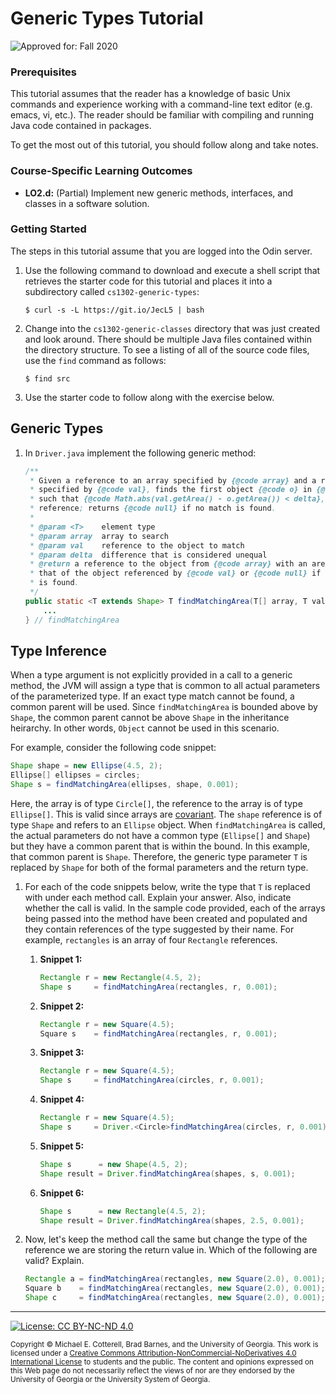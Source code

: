 # Generic Types Tutorial

![Approved for: Fall 2020](https://img.shields.io/badge/Approved%20for-Fall%202020-blueviolet)

### Prerequisites

This tutorial assumes that the reader has a knowledge of basic Unix commands and experience working
with a command-line text editor (e.g. emacs, vi, etc.). The reader should be familiar with compiling
and running Java code contained in packages.

To get the most out of this tutorial, you should follow along and take notes.

### Course-Specific Learning Outcomes

* **LO2.d:** (Partial) Implement new generic methods, interfaces, and classes in a software solution.

### Getting Started

The steps in this tutorial assume that you are logged into the Odin server.

1. Use the following command to download and execute a shell script that retrieves
   the starter code for this tutorial and places it into a subdirectory
   called `cs1302-generic-types`:

   ```
   $ curl -s -L https://git.io/JecL5 | bash
   ```

1. Change into the `cs1302-generic-classes` directory that was just created and look around. 
   There should be multiple Java files contained within the directory structure. To see a listing 
   of all of the source code files, use the `find` command as follows:

   ```
   $ find src
   ```

1. Use the starter code to follow along with the exercise below.

## Generic Types

1. In `Driver.java` implement the following generic method:

   ```java
   /**
    * Given a reference to an array specified by {@code array} and a reference
    * specified by {@code val}, finds the first object {@code o} in {@code array} 
    * such that {@code Math.abs(val.getArea() - o.getArea()) < delta}, then returns its
    * reference; returns {@code null} if no match is found. 
    *
    * @param <T>    element type
    * @param array  array to search
    * @param val    reference to the object to match
    * @param delta  difference that is considered unequal
    * @return a reference to the object from {@code array} with an area matching
    * that of the object referenced by {@code val} or {@code null} if no match
    * is found.
    */
   public static <T extends Shape> T findMatchingArea(T[] array, T val, double delta) {
       ...
   } // findMatchingArea
   ```

## Type Inference

When a type argument is not explicitly provided in a call to a generic method, the JVM will
assign a type that is common to all actual parameters of the parameterized type. If an exact
type match cannot be found, a common parent will be used. Since `findMatchingArea` is bounded
above by `Shape`, the common parent cannot be above `Shape` in the inheritance heirarchy. In 
other words, `Object` cannot be used in this scenario.

For example, consider the following code snippet:
   
```java
Shape shape = new Ellipse(4.5, 2);
Ellipse[] ellipses = circles;
Shape s = findMatchingArea(ellipses, shape, 0.001);
```
      
Here, the array is of type `Circle[]`, the reference to the array is of type `Ellipse[]`. 
This is valid since arrays are [covariant](https://dzone.com/articles/covariance-and-contravariance). 
The `shape` reference is of type `Shape` and refers to an `Ellipse` object. 
When `findMatchingArea` is called, the actual parameters do not have a common 
type (`Ellipse[]` and `Shape`) but they have a common parent that is within the bound. 
In this example, that common parent is `Shape`. Therefore, the generic type parameter `T`
is replaced by `Shape` for both of the formal parameters and the return type.

1. For each of the code snippets below, write the type that `T` is replaced with under
   each method call. Explain your answer. Also, indicate whether the call is valid. In the sample code
   provided, each of the arrays being passed into the method have been created and populated
   and they contain references of the type suggested by their name. For example, `rectangles`
   is an array of four `Rectangle` references.

   1. **Snippet 1:**
     
      ```java
      Rectangle r = new Rectangle(4.5, 2);
      Shape s     = findMatchingArea(rectangles, r, 0.001);
      ```

   1. **Snippet 2:**
   
      ```java
      Rectangle r = new Square(4.5);
      Square s    = findMatchingArea(rectangles, r, 0.001);
      ```
   
   1. **Snippet 3:**

      ```java
      Rectangle r = new Square(4.5);
      Shape s     = findMatchingArea(circles, r, 0.001);
      ```

   1. **Snippet 4:**

      ```java
      Rectangle r = new Square(4.5);
      Shape s     = Driver.<Circle>findMatchingArea(circles, r, 0.001);
      ```

   1. **Snippet 5:**

      ```java
      Shape s      = new Shape(4.5, 2);
      Shape result = Driver.findMatchingArea(shapes, s, 0.001);
      ```

   1. **Snippet 6:**

      ```java
      Shape s      = new Rectangle(4.5, 2);
      Shape result = Driver.findMatchingArea(shapes, 2.5, 0.001);
      ```

1. Now, let's keep the method call the same but change the type of the reference we are storing the return value in.
   Which of the following are valid? Explain.

   ```java
   Rectangle a = findMatchingArea(rectangles, new Square(2.0), 0.001);
   Square b    = findMatchingArea(rectangles, new Square(2.0), 0.001);
   Shape c     = findMatchingArea(rectangles, new Square(2.0), 0.001);
   ```

<hr/>

[![License: CC BY-NC-ND 4.0](https://img.shields.io/badge/License-CC%20BY--NC--ND%204.0-lightgrey.svg)](http://creativecommons.org/licenses/by-nc-nd/4.0/)

<small>
Copyright &copy; Michael E. Cotterell, Brad Barnes, and the University of Georgia.
This work is licensed under a <a rel="license" href="http://creativecommons.org/licenses/by-nc-nd/4.0/">Creative Commons Attribution-NonCommercial-NoDerivatives 4.0 International License</a> to students and the public.
The content and opinions expressed on this Web page do not necessarily reflect the views of nor are they endorsed by the University of Georgia or the University System of Georgia.
</small>
